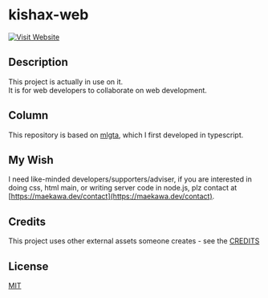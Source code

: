 # kishax-web

[![Visit Website](https://img.shields.io/badge/Visit_Website-007BFF?style=for-the-badge)](https://kishax.net/)

## Description
This project is actually in use on it.  
It is for web developers to collaborate on web development.  

## Column
This repository is based on [mlgta](https://github.com/takayamaekawa/mlgta), which I first developed in typescript.  

## My Wish
I need like-minded developers/supporters/adviser, if you are interested in doing css, html main, or writing server code in node.js, plz contact at [https://maekawa.dev/contact](https://maekawa.dev/contact).

## Credits
This project uses other external assets someone creates - see the [CREDITS](CREDITS)

## License
[MIT](LICENSE)
